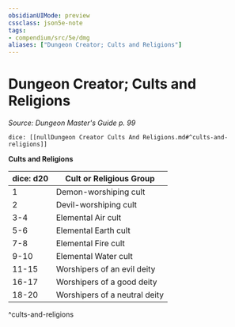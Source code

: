 ```yaml
---
obsidianUIMode: preview
cssclass: json5e-note
tags:
- compendium/src/5e/dmg
aliases: ["Dungeon Creator; Cults and Religions"]
---
```

# Dungeon Creator; Cults and Religions
*Source: Dungeon Master's Guide p. 99* 

`dice: [[nullDungeon Creator Cults And Religions.md#^cults-and-religions]]`

**Cults and Religions**

| dice: d20 | Cult or Religious Group |
|-----------|-------------------------|
| 1 | Demon-worshiping cult |
| 2 | Devil-worshiping cult |
| 3-4 | Elemental Air cult |
| 5-6 | Elemental Earth cult |
| 7-8 | Elemental Fire cult |
| 9-10 | Elemental Water cult |
| 11-15 | Worshipers of an evil deity |
| 16-17 | Worshipers of a good deity |
| 18-20 | Worshipers of a neutral deity |
^cults-and-religions